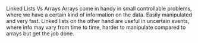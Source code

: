 Linked Lists Vs Arrays
Arrays come in handy in small controllable problems, where we have a certain kind of information on the data. Easily manipulated and very fast.
Linked lists on the other hand are useful in uncertain events, where info may vary from time to time, harder to manipulate compared to arrays but get the job done.
